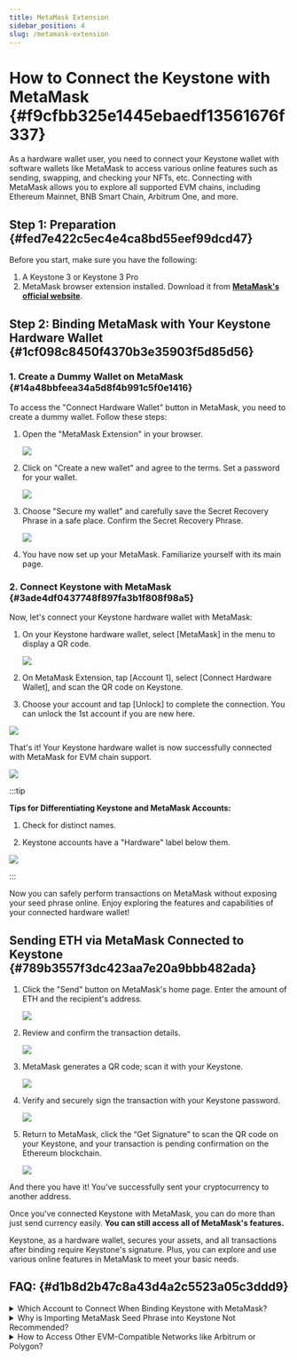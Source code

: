 ```yaml
---
title: MetaMask Extension
sidebar_position: 4
slug: /metamask-extension
---
```




# **How to Connect the Keystone with MetaMask** {#f9cfbb325e1445ebaedf13561676f337}


As a hardware wallet user, you need to connect your Keystone wallet with software wallets like MetaMask to access various online features such as sending, swapping, and checking your NFTs, etc. Connecting with MetaMask allows you to explore all supported EVM chains, including Ethereum Mainnet, BNB Smart Chain, Arbitrum One, and more.


## **Step 1: Preparation** {#fed7e422c5ec4e4ca8bd55eef99dcd47}


Before you start, make sure you have the following:

1. A Keystone 3 or Keystone 3 Pro
1. MetaMask browser extension installed. Download it from [**MetaMask's official website**](https://metamask.io/).

## **Step 2: Binding MetaMask with Your Keystone Hardware Wallet** {#1cf098c8450f4370b3e35903f5d85d56}


### **1. Create a Dummy Wallet on MetaMask** {#14a48bbfeea34a5d8f4b991c5f0e1416}


To access the "Connect Hardware Wallet" button in MetaMask, you need to create a dummy wallet. Follow these steps:

1. Open the "MetaMask Extension" in your browser.

	![](./1723459758.png)

1. Click on "Create a new wallet" and agree to the terms. Set a password for your wallet.

	![](./7967139.png)

1. Choose "Secure my wallet" and carefully save the Secret Recovery Phrase in a safe place. Confirm the Secret Recovery Phrase.

	![](./1173482983.png)

1. You have now set up your MetaMask. Familiarize yourself with its main page.

### **2. Connect Keystone with MetaMask** {#3ade4df0437748f897fa3b1f808f98a5}


Now, let's connect your Keystone hardware wallet with MetaMask:

1. On your Keystone hardware wallet, select [MetaMask] in the menu to display a QR code.

	![](./720095815.png)

1. On MetaMask Extension, tap [Account 1], select [Connect Hardware Wallet], and scan the QR code on Keystone.
1. Choose your account and tap [Unlock] to complete the connection. You can unlock the 1st account if you are new here.

![](./1448876479.png)


That's it! Your Keystone hardware wallet is now successfully connected with MetaMask for EVM chain support.


![](./622080130.png)


:::tip

**Tips for Differentiating Keystone and MetaMask Accounts:**
1. Check for distinct names.

1. Keystone accounts have a "Hardware" label below them.

![](./699953871.png)

:::




Now you can safely perform transactions on MetaMask without exposing your seed phrase online. Enjoy exploring the features and capabilities of your connected hardware wallet!


## **Sending ETH via MetaMask Connected to Keystone** {#789b3557f3dc423aa7e20a9bbb482ada}

1. Click the "Send" button on MetaMask's home page. Enter the amount of ETH and the recipient's address.

	![](./1481725458.png)

1. Review and confirm the transaction details.

	![](./296224190.png)

1. MetaMask generates a QR code; scan it with your Keystone.

	![](./486553628.jpg)

1. Verify and securely sign the transaction with your Keystone password.

	![](./1568818457.jpg)

1. Return to MetaMask, click the “Get Signature” to scan the QR code on your Keystone, and your transaction is pending confirmation on the Ethereum blockchain.

	![](./460721622.png)


And there you have it! You've successfully sent your cryptocurrency to another address.


Once you've connected Keystone with MetaMask, you can do more than just send currency easily. **You can still access all of MetaMask's features.** 


Keystone, as a hardware wallet, secures your assets, and all transactions after binding require Keystone's signature. Plus, you can explore and use various online features in MetaMask to meet your basic needs.


## FAQ: {#d1b8d2b47c8a43d4a2c5523a05c3ddd9}


<details>
  <summary>Which Account to Connect When Binding Keystone with MetaMask?</summary>


If you're new, you can use the 1st account for unlocking. You can manage various addresses to suit different asset management needs and personal habits.



  </details>


<details>
  <summary>Why is Importing MetaMask Seed Phrase into Keystone Not Recommended?</summary>


Seed phrases generated online, like through MetaMask, can have higher hacking risks compared to ones generated entirely offline. **Even if you later import an online seed phrase, it will NOT provide secure protection since it could have already been exposed.** Remember, your seed phrase is the key to your funds.



  </details>


<details>
  <summary>How to Access Other EVM-Compatible Networks like Arbitrum or Polygon?</summary>



  </details>

